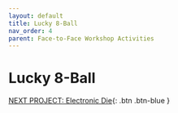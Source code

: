 ```yaml
---
layout: default
title: Lucky 8-Ball
nav_order: 4
parent: Face-to-Face Workshop Activities
---
```


# Lucky 8-Ball

[NEXT PROJECT: Electronic Die](electronic_die.html){: .btn .btn-blue }
